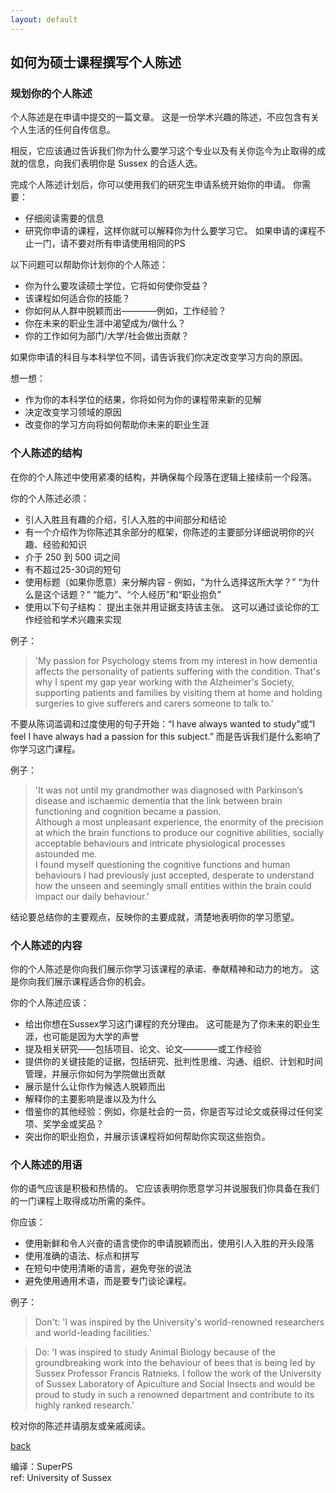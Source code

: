 ```yaml
---
layout: default
---
```


## 如何为硕士课程撰写个人陈述
### 规划你的个人陈述
个人陈述是在申请中提交的一篇文章。 这是一份学术兴趣的陈述，不应包含有关个人生活的任何自传信息。

相反，它应该通过告诉我们你为什么要学习这个专业以及有关你迄今为止取得的成就的信息，向我们表明你是 Sussex 的合适人选。

完成个人陈述计划后，你可以使用我们的研究生申请系统开始你的申请。
你需要：
- 仔细阅读需要的信息
- 研究你申请的课程，这样你就可以解释你为什么要学习它。 如果申请的课程不止一门，请不要对所有申请使用相同的PS

以下问题可以帮助你计划你的个人陈述：
- 你为什么要攻读硕士学位，它将如何使你受益？
- 该课程如何适合你的技能？
- 你如何从人群中脱颖而出————例如，工作经验？
- 你在未来的职业生涯中渴望成为/做什么？
- 你的工作如何为部门/大学/社会做出贡献？

如果你申请的科目与本科学位不同，请告诉我们你决定改变学习方向的原因。

想一想：
- 作为你的本科学位的结果，你将如何为你的课程带来新的见解
- 决定改变学习领域的原因
- 改变你的学习方向将如何帮助你未来的职业生涯

### 个人陈述的结构
在你的个人陈述中使用紧凑的结构，并确保每个段落在逻辑上接续前一个段落。

你的个人陈述必须：
- 引人入胜且有趣的介绍，引人入胜的中间部分和结论
- 有一个介绍作为你陈述其余部分的框架，你陈述的主要部分详细说明你的兴趣、经验和知识
- 介于 250 到 500 词之间
- 有不超过25-30词的短句
- 使用标题（如果你愿意）来分解内容 - 例如，“为什么选择这所大学？” “为什么是这个话题？” “能力”、“个人经历”和“职业抱负”
- 使用以下句子结构： 提出主张并用证据支持该主张。 这可以通过谈论你的工作经验和学术兴趣来实现

例子：
> 'My passion for Psychology stems from my interest in how dementia affects the personality of patients suffering with the condition. That's why I spent my gap year working with the Alzheimer's Society, supporting patients and families by visiting them at home and holding surgeries to give sufferers and carers someone to talk to.'

不要从陈词滥调和过度使用的句子开始：“I have always wanted to study”或“I feel I have always had a passion for this subject.” 而是告诉我们是什么影响了你学习这门课程。

例子：
> 'It was not until my grandmother was diagnosed with Parkinson’s disease and ischaemic dementia that the link between brain functioning and cognition became a passion. <br>
> Although a most unpleasant experience, the enormity of the precision at which the brain functions to produce our cognitive abilities, socially acceptable behaviours and intricate physiological processes astounded me. <br>
> I found myself questioning the cognitive functions and human behaviours I had previously just accepted, desperate to understand how the unseen and seemingly small entities within the brain could impact our daily behaviour.'

结论要总结你的主要观点，反映你的主要成就，清楚地表明你的学习愿望。

### 个人陈述的内容
你的个人陈述是你向我们展示你学习该课程的承诺、奉献精神和动力的地方。 这是你向我们展示课程适合你的机会。

你的个人陈述应该：
- 给出你想在Sussex学习这门课程的充分理由。 这可能是为了你未来的职业生涯，也可能是因为大学的声誉
- 提及相关研究——包括项目、论文、论文————或工作经验
- 提供你的关键技能的证据，包括研究、批判性思维、沟通、组织、计划和时间管理，并展示你如何为学院做出贡献
- 展示是什么让你作为候选人脱颖而出
- 解释你的主要影响是谁以及为什么
- 借鉴你的其他经验：例如，你是社会的一员，你是否写过论文或获得过任何奖项、奖学金或奖品？
- 突出你的职业抱负，并展示该课程将如何帮助你实现这些抱负。

### 个人陈述的用语
你的语气应该是积极和热情的。 它应该表明你愿意学习并说服我们你具备在我们的一门课程上取得成功所需的条件。

你应该：
- 使用新鲜和令人兴奋的语言使你的申请脱颖而出，使用引人入胜的开头段落
- 使用准确的语法、标点和拼写
- 在短句中使用清晰的语言，避免夸张的说法
- 避免使用通用术语，而是要专门谈论课程。

例子：
> Don't: 'I was inspired by the University's world-renowned researchers and world-leading facilities.'

> Do: 'I was inspired to study Animal Biology because of the groundbreaking work into the behaviour of bees that is being led by Sussex Professor Francis Ratnieks. I follow the work of the University of Sussex Laboratory of Apiculture and Social Insects and would be proud to study in such a renowned department and contribute to its highly ranked research.'

校对你的陈述并请朋友或亲戚阅读。

[back](../)

编译：SuperPS<br>
ref: University of Sussex

